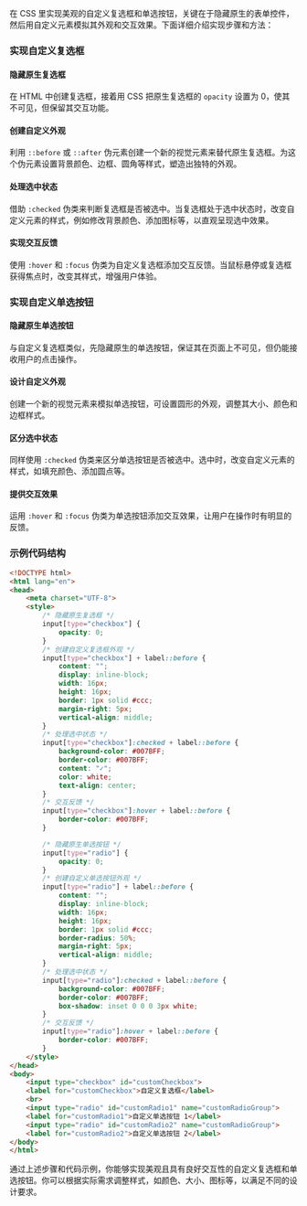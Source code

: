 在 CSS 里实现美观的自定义复选框和单选按钮，关键在于隐藏原生的表单控件，然后用自定义元素模拟其外观和交互效果。下面详细介绍实现步骤和方法：

### 实现自定义复选框
#### 隐藏原生复选框
在 HTML 中创建复选框，接着用 CSS 把原生复选框的 `opacity` 设置为 0，使其不可见，但保留其交互功能。
#### 创建自定义外观
利用 `::before` 或 `::after` 伪元素创建一个新的视觉元素来替代原生复选框。为这个伪元素设置背景颜色、边框、圆角等样式，塑造出独特的外观。
#### 处理选中状态
借助 `:checked` 伪类来判断复选框是否被选中。当复选框处于选中状态时，改变自定义元素的样式，例如修改背景颜色、添加图标等，以直观呈现选中效果。
#### 实现交互反馈
使用 `:hover` 和 `:focus` 伪类为自定义复选框添加交互反馈。当鼠标悬停或复选框获得焦点时，改变其样式，增强用户体验。

### 实现自定义单选按钮
#### 隐藏原生单选按钮
与自定义复选框类似，先隐藏原生的单选按钮，保证其在页面上不可见，但仍能接收用户的点击操作。
#### 设计自定义外观
创建一个新的视觉元素来模拟单选按钮，可设置圆形的外观，调整其大小、颜色和边框样式。
#### 区分选中状态
同样使用 `:checked` 伪类来区分单选按钮是否被选中。选中时，改变自定义元素的样式，如填充颜色、添加圆点等。
#### 提供交互效果
运用 `:hover` 和 `:focus` 伪类为单选按钮添加交互效果，让用户在操作时有明显的反馈。

### 示例代码结构
```html
<!DOCTYPE html>
<html lang="en">
<head>
    <meta charset="UTF-8">
    <style>
        /* 隐藏原生复选框 */
        input[type="checkbox"] {
            opacity: 0;
        }
        /* 创建自定义复选框外观 */
        input[type="checkbox"] + label::before {
            content: "";
            display: inline-block;
            width: 16px;
            height: 16px;
            border: 1px solid #ccc;
            margin-right: 5px;
            vertical-align: middle;
        }
        /* 处理选中状态 */
        input[type="checkbox"]:checked + label::before {
            background-color: #007BFF;
            border-color: #007BFF;
            content: "✓";
            color: white;
            text-align: center;
        }
        /* 交互反馈 */
        input[type="checkbox"]:hover + label::before {
            border-color: #007BFF;
        }

        /* 隐藏原生单选按钮 */
        input[type="radio"] {
            opacity: 0;
        }
        /* 创建自定义单选按钮外观 */
        input[type="radio"] + label::before {
            content: "";
            display: inline-block;
            width: 16px;
            height: 16px;
            border: 1px solid #ccc;
            border-radius: 50%;
            margin-right: 5px;
            vertical-align: middle;
        }
        /* 处理选中状态 */
        input[type="radio"]:checked + label::before {
            background-color: #007BFF;
            border-color: #007BFF;
            box-shadow: inset 0 0 0 3px white;
        }
        /* 交互反馈 */
        input[type="radio"]:hover + label::before {
            border-color: #007BFF;
        }
    </style>
</head>
<body>
    <input type="checkbox" id="customCheckbox">
    <label for="customCheckbox">自定义复选框</label>
    <br>
    <input type="radio" id="customRadio1" name="customRadioGroup">
    <label for="customRadio1">自定义单选按钮 1</label>
    <input type="radio" id="customRadio2" name="customRadioGroup">
    <label for="customRadio2">自定义单选按钮 2</label>
</body>
</html>
```
通过上述步骤和代码示例，你能够实现美观且具有良好交互性的自定义复选框和单选按钮。你可以根据实际需求调整样式，如颜色、大小、图标等，以满足不同的设计要求。 